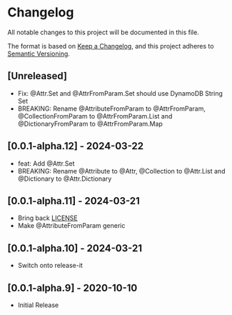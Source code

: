 # Changelog

All notable changes to this project will be documented in this file.

The format is based on [Keep a Changelog](https://keepachangelog.com/en/1.0.0/),
and this project adheres to [Semantic Versioning](https://semver.org/spec/v2.0.0.html).

## [Unreleased]

- Fix: @Attr.Set and @AttrFromParam.Set should use DynamoDB String Set
- BREAKING: Rename @AttributeFromParam to @AttrFromParam, @CollectionFromParam to @AttrFromParam.List and @DictionaryFromParam to @AttrFromParam.Map

## [0.0.1-alpha.12] - 2024-03-22

- feat: Add @Attr.Set
- BREAKING: Rename @Attribute to @Attr, @Collection to @Attr.List and @Dictionary to @Attr.Dictionary

## [0.0.1-alpha.11] - 2024-03-21

- Bring back [LICENSE](./LICENSE)
- Make @AttributeFromParam generic

## [0.0.1-alpha.10] - 2024-03-21

- Switch onto release-it

## [0.0.1-alpha.9] - 2020-10-10

- Initial Release
